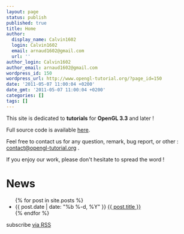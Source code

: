 ```yaml
---
layout: page
status: publish
published: true
title: Home
author:
  display_name: Calvin1602
  login: Calvin1602
  email: arnaud1602@gmail.com
  url: ''
author_login: Calvin1602
author_email: arnaud1602@gmail.com
wordpress_id: 150
wordpress_url: http://www.opengl-tutorial.org/?page_id=150
date: '2011-05-07 11:00:04 +0200'
date_gmt: '2011-05-07 11:00:04 +0200'
categories: []
tags: []
---
```

<p>This site is dedicated to <strong>tutorials</strong> for <strong>OpenGL 3.3</strong> and later !</p>
<p>Full source code is available <a title="Download" href="http://www.opengl-tutorial.org/download/">here</a>.</p>
<p>Feel free to contact us for any question, remark, bug report, or other : <a href="mailto:contact@opengl-tutorial.org">contact@opengl-tutorial.org</a> .</p>
<p>If you enjoy our work, please don't hesitate to spread the word !</p>

<div class="home">

  <h1>News</h1>

  <ul class="posts">
    {% for post in site.posts %}
      <li>
        <span class="post-date">{{ post.date | date: "%b %-d, %Y" }}</span>
        <a class="post-link" href="{{ site.baseurl }}{{ post.url }}">{{ post.title }}</a>
      </li>
    {% endfor %}
  </ul>

  <p class="rss-subscribe">subscribe <a href="{{ "/feed.xml" | prepend: site.baseurl }}">via RSS</a></p>

</div>
